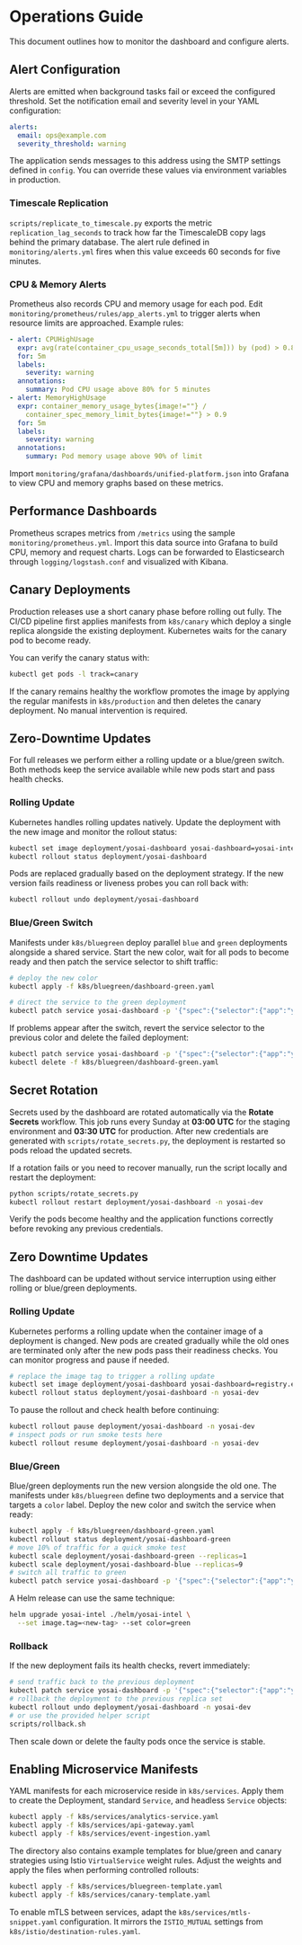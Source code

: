 # Operations Guide

This document outlines how to monitor the dashboard and configure alerts.

## Alert Configuration

Alerts are emitted when background tasks fail or exceed the configured
threshold. Set the notification email and severity level in your YAML
configuration:

```yaml
alerts:
  email: ops@example.com
  severity_threshold: warning
```

The application sends messages to this address using the SMTP settings defined in
`config`. You can override these values via environment variables in production.

### Timescale Replication

`scripts/replicate_to_timescale.py` exports the metric `replication_lag_seconds`
to track how far the TimescaleDB copy lags behind the primary database. The
alert rule defined in `monitoring/alerts.yml` fires when this value exceeds
60&nbsp;seconds for five minutes.

### CPU & Memory Alerts

Prometheus also records CPU and memory usage for each pod. Edit
`monitoring/prometheus/rules/app_alerts.yml` to trigger alerts when resource
limits are approached. Example rules:

```yaml
- alert: CPUHighUsage
  expr: avg(rate(container_cpu_usage_seconds_total[5m])) by (pod) > 0.8
  for: 5m
  labels:
    severity: warning
  annotations:
    summary: Pod CPU usage above 80% for 5 minutes
- alert: MemoryHighUsage
  expr: container_memory_usage_bytes{image!=""} /
    container_spec_memory_limit_bytes{image!=""} > 0.9
  for: 5m
  labels:
    severity: warning
  annotations:
    summary: Pod memory usage above 90% of limit
```

Import `monitoring/grafana/dashboards/unified-platform.json` into Grafana to view
CPU and memory graphs based on these metrics.

## Performance Dashboards

Prometheus scrapes metrics from `/metrics` using the sample
`monitoring/prometheus.yml`. Import this data source into Grafana to build CPU,
memory and request charts. Logs can be forwarded to Elasticsearch through
`logging/logstash.conf` and visualized with Kibana.

## Canary Deployments

Production releases use a short canary phase before rolling out fully. The CI/CD pipeline first applies manifests from `k8s/canary` which deploy a single replica alongside the existing deployment. Kubernetes waits for the canary pod to become ready.

You can verify the canary status with:

```bash
kubectl get pods -l track=canary
```

If the canary remains healthy the workflow promotes the image by applying the regular manifests in `k8s/production` and then deletes the canary deployment. No manual intervention is required.

## Zero-Downtime Updates

For full releases we perform either a rolling update or a blue/green switch. Both methods keep
the service available while new pods start and pass health checks.

### Rolling Update

Kubernetes handles rolling updates natively. Update the deployment with the new
image and monitor the rollout status:

```bash
kubectl set image deployment/yosai-dashboard yosai-dashboard=yosai-intel-dashboard:<new-tag>
kubectl rollout status deployment/yosai-dashboard
```

Pods are replaced gradually based on the deployment strategy. If the new
version fails readiness or liveness probes you can roll back with:

```bash
kubectl rollout undo deployment/yosai-dashboard
```

### Blue/Green Switch

Manifests under `k8s/bluegreen` deploy parallel `blue` and `green` deployments
alongside a shared service. Start the new color, wait for all pods to become
ready and then patch the service selector to shift traffic:

```bash
# deploy the new color
kubectl apply -f k8s/bluegreen/dashboard-green.yaml

# direct the service to the green deployment
kubectl patch service yosai-dashboard -p '{"spec":{"selector":{"app":"yosai-dashboard","color":"green"}}}'
```

If problems appear after the switch, revert the service selector to the previous
color and delete the failed deployment:

```bash
kubectl patch service yosai-dashboard -p '{"spec":{"selector":{"app":"yosai-dashboard","color":"blue"}}}'
kubectl delete -f k8s/bluegreen/dashboard-green.yaml
```

## Secret Rotation

Secrets used by the dashboard are rotated automatically via the **Rotate Secrets**
workflow. This job runs every Sunday at **03:00 UTC** for the staging environment
and **03:30 UTC** for production. After new credentials are generated with
`scripts/rotate_secrets.py`, the deployment is restarted so pods reload the
updated secrets.

If a rotation fails or you need to recover manually, run the script locally and
restart the deployment:

```bash
python scripts/rotate_secrets.py
kubectl rollout restart deployment/yosai-dashboard -n yosai-dev
```

Verify the pods become healthy and the application functions correctly before
revoking any previous credentials.

## Zero Downtime Updates

The dashboard can be updated without service interruption using either rolling or blue/green deployments.

### Rolling Update

Kubernetes performs a rolling update when the container image of a deployment is changed. New pods are created gradually while the old ones are terminated only after the new pods pass their readiness checks. You can monitor progress and pause if needed.

```bash
# replace the image tag to trigger a rolling update
kubectl set image deployment/yosai-dashboard yosai-dashboard=registry.example.com/yosai-dashboard:<new-tag> -n yosai-dev
kubectl rollout status deployment/yosai-dashboard -n yosai-dev
```

To pause the rollout and check health before continuing:

```bash
kubectl rollout pause deployment/yosai-dashboard -n yosai-dev
# inspect pods or run smoke tests here
kubectl rollout resume deployment/yosai-dashboard -n yosai-dev
```

### Blue/Green

Blue/green deployments run the new version alongside the old one. The manifests under `k8s/bluegreen` define two deployments and a service that targets a `color` label. Deploy the new color and switch the service when ready:

```bash
kubectl apply -f k8s/bluegreen/dashboard-green.yaml
kubectl rollout status deployment/yosai-dashboard-green
# move 10% of traffic for a quick smoke test
kubectl scale deployment/yosai-dashboard-green --replicas=1
kubectl scale deployment/yosai-dashboard-blue --replicas=9
# switch all traffic to green
kubectl patch service yosai-dashboard -p '{"spec":{"selector":{"app":"yosai-dashboard","color":"green"}}}'
```

A Helm release can use the same technique:

```bash
helm upgrade yosai-intel ./helm/yosai-intel \
  --set image.tag=<new-tag> --set color=green
```

### Rollback

If the new deployment fails its health checks, revert immediately:

```bash
# send traffic back to the previous deployment
kubectl patch service yosai-dashboard -p '{"spec":{"selector":{"app":"yosai-dashboard","color":"blue"}}}'
# rollback the deployment to the previous replica set
kubectl rollout undo deployment/yosai-dashboard -n yosai-dev
# or use the provided helper script
scripts/rollback.sh
```

Then scale down or delete the faulty pods once the service is stable.


## Enabling Microservice Manifests

YAML manifests for each microservice reside in `k8s/services`. Apply them to
create the Deployment, standard `Service`, and headless `Service` objects:

```bash
kubectl apply -f k8s/services/analytics-service.yaml
kubectl apply -f k8s/services/api-gateway.yaml
kubectl apply -f k8s/services/event-ingestion.yaml
```

The directory also contains example templates for blue/green and canary
strategies using Istio `VirtualService` weight rules. Adjust the weights and
apply the files when performing controlled rollouts:

```bash
kubectl apply -f k8s/services/bluegreen-template.yaml
kubectl apply -f k8s/services/canary-template.yaml
```

To enable mTLS between services, adapt the `k8s/services/mtls-snippet.yaml`
configuration. It mirrors the `ISTIO_MUTUAL` settings from
`k8s/istio/destination-rules.yaml`.
